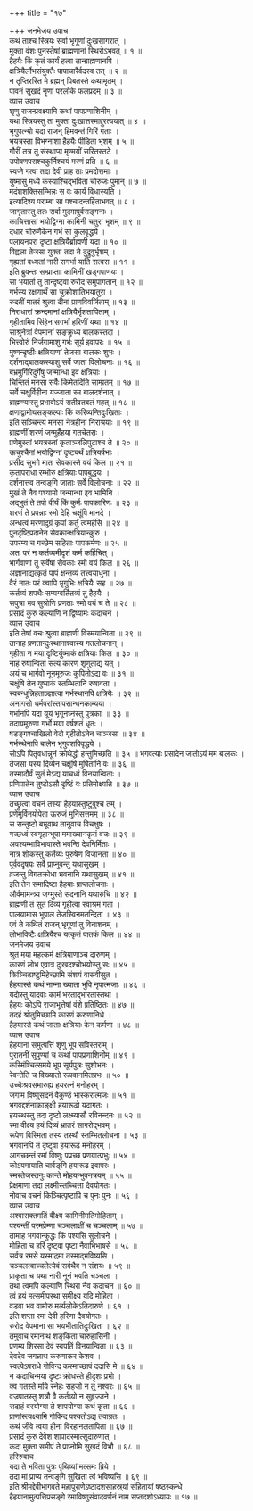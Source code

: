 +++
title = "१७"

+++
जनमेजय उवाच  
कथं ताश्च स्त्रियः सर्वा भृगूणां दुःखसागरात् ।  
मुक्ता वंशः पुनस्तेषां ब्राह्मणानां स्थिरोऽभवत् ॥ १ ॥  
हैहयैः किं कृतं कार्यं हत्वा तान्ब्राह्मणानपि ।  
क्षत्रियैर्लोभसंयुक्तैः पापाचारैर्वदस्व तत् ॥ २ ॥  
न तृप्तिरस्ति मे ब्रह्मन् पिबतस्ते कथामृतम् ।  
पावनं सुखदं नॄणां परलोके फलप्रदम् ॥ ३ ॥  
व्यास उवाच  
शृणु राजन्प्रवक्ष्यामि कथां पापप्रणाशिनीम् ।  
यथा स्त्रियस्तु ता मुक्ता दुःखात्तस्माद्दुरत्ययात् ॥ ४ ॥  
भृगुपत्न्यो यदा राजन् हिमवन्तं गिरिं गताः ।  
भयत्रस्ता विभग्नाशा हैहयैः पीडिता भृशम् ॥ ५ ॥  
गौरीं तत्र तु संस्थाप्य मृण्मयीं सरितस्तटे ।  
उपोषणपराश्चकुर्निश्चयं मरणं प्रति ॥ ६ ॥  
स्वप्ने गत्वा तदा देवी प्राह ताः प्रमदोत्तमाः ।  
युष्मासु मध्ये कस्याश्चिद्‌भविता चोरुजः पुमान् ॥ ७ ॥  
मदंशशक्तिसम्भिन्नः स वः कार्यं विधास्यति ।  
इत्यादिश्य पराम्बा सा पश्चादन्तर्हिताभवत् ॥ ८ ॥  
जागृतास्तु ततः सर्वा मुदमापुर्वराङ्गनाः ।  
काचित्तासां भयोद्विग्ना कामिनी चतुरा भृशम् ॥ ९ ॥  
दधार चोरुणैकेन गर्भं सा कुलवृद्धये ।  
पलायनपरा दृष्टा क्षत्रियैर्ब्राह्मणी यदा ॥ १० ॥  
विह्वला तेजसा युक्ता तदा ते दुद्रुवुर्भृशम् ।  
गृह्यतां वध्यतां नारी सगर्भा याति सत्वरा ॥ ११ ॥  
इति ब्रुवन्तः सम्प्राप्ताः कामिनीं खड्गपाणयः ।  
सा भयार्ता तु तान्दृष्ट्वा रुरोद समुपागतान् ॥ १२ ॥  
गर्भस्य रक्षणार्थं सा चुक्रोशातिभयातुरा ।  
रुदतीं मातरं श्रुत्वा दीनां प्राणविवर्जिताम् ॥ १३ ॥  
निराधारां क्रन्दमानां क्षत्रियैर्भृशतापिताम् ।  
गृहीतामिव सिंहेन सगर्भां हरिणीं यथा ॥ १४ ॥  
साश्रुनेत्रां वेपमानां सङ्क्रुध्य बालकस्तदा ।  
भित्त्वोरुं निर्जगामाशु गर्भः सूर्य इवापरः ॥ १५ ॥  
मुष्णन्दृष्टीः क्षत्रियाणां तेजसा बालकः शुभः ।  
दर्शनाद्‌बालकस्याशु सर्वे जाता विलोचनाः ॥ १६ ॥  
बभ्रमुर्गिरिदुर्गेषु जन्मान्धा इव क्षत्रियाः ।  
चिन्तितं मनसा सर्वैः किमेतदिति साम्प्रतम् ॥ १७ ॥  
सर्वे चक्षुर्विहीना यज्जाता स्म बालदर्शनात् ।  
ब्राह्मण्यास्तु प्रभावोऽयं सतीव्रतबलं महत् ॥ १८ ॥  
क्षणाद्वामोघसङ्कल्पाः किं करिष्यन्तिदुःखिताः ।  
इति सञ्चिन्त्य मनसा नेत्रहीना निराश्रयाः ॥ १९ ॥  
ब्राह्मणीं शरणं जग्मुर्हैहया गतचेतसः ।  
प्रणेमुस्तां भयत्रस्तां कृताञ्जलिपुटाश्च ते ॥ २० ॥  
ऊचुश्चैनां भयोद्विग्नां दृष्ट्यर्थं क्षत्रियर्षभाः ।  
प्रसीद सुभगे मातः सेवकास्ते वयं किल ॥ २१ ॥  
कृतापराधा रम्भोरु क्षत्रियाः पापबुद्धयः ।  
दर्शनात्तव तन्वङ्‌गि जाताः सर्वे विलोचनाः ॥ २२ ॥  
मुखं ते नैव पश्यामो जन्मान्धा इव भामिनि ।  
अद्‌भुतं ते तपो वीर्यं किं कुर्मः पापकारिणः ॥ २३ ॥  
शरणं ते प्रपन्नाः स्मो देहि चक्षूंषि मानदे ।  
अन्धत्वं मरणादुग्रं कृपां कर्तुं त्वमर्हसि ॥ २४ ॥  
पुनर्दृष्टिप्रदानेन सेवकान्क्षत्रियान्कुरु ।  
उपरम्य च गच्छेम सहिताः पापकर्मणः ॥ २५ ॥  
अतः परं न कर्तव्यमीदृशं कर्म कर्हिचित् ।  
भार्गवाणां तु सर्वेषां सेवकाः स्मो वयं किल ॥ २६ ॥  
अज्ञानाद्यत्कृतं पापं क्षन्तव्यं तत्त्वयाधुना ।  
वैरं नातः परं क्वापि भृगुभिः क्षत्रियैः सह ॥ २७ ॥  
कर्तव्यं शपथैः सम्यग्वर्तितव्यं तु हैहयैः ।  
सपुत्रा भव सुश्रोणि प्रणताः स्मो वयं च ते ॥ २८ ॥  
प्रसादं कुरु कल्याणि न द्विष्यामः कदाचन ।  
व्यास उवाच  
इति तेषां वचः श्रुत्वा ब्राह्मणी विस्मयान्विता ॥ २९ ॥  
तानाह प्रणतान्दुःस्थानाश्वास्य गतलोचनान् ।  
गृहीता न मया दृष्टिर्युष्माकं क्षत्रियाः किल ॥ ३० ॥  
नाहं रुषान्विता सत्यं कारणं शृणुताद्य यत् ।  
अयं च भार्गवो नूनमूरुजः कुपितोऽद्य वः ॥ ३१ ॥  
चक्षूंषि तेन युष्माकं स्तम्भितानि रुषावता ।  
स्वबन्धून्निहताञ्ज्ञात्वा गर्भस्थानपि क्षत्रियैः ॥ ३२ ॥  
अनागसो धर्मपरांस्तापसान्धनकाम्यया ।  
गर्भानपि यदा यूयं भृगूनघ्नंस्तु पुत्रकाः ॥ ३३ ॥  
तदायमूरुणा गर्भो मया वर्षशतं धृतः ।  
षडङ्गश्चाखिलो वेदो गृहीतोऽनेन चाञ्जसा ॥ ३४ ॥  
गर्भस्थेनापि बालेन भृगुवंशविवृद्धये ।  
सोऽपि पितृवधान्नूनं क्रोथेद्धो हन्तुमिच्छति ॥ ३५ ॥
भगवत्याः प्रसादेन जातोऽयं मम बालकः ।  
तेजसा यस्य दिव्येन चक्षूंषि मुषितानि वः ॥ ३६ ॥  
तस्मादौर्वं सुतं मेऽद्य याचध्वं विनयान्विताः ।  
प्रणिपातेन तुष्टोऽसौ दृष्टिं वः प्रतिमोक्ष्यति ॥ ३७ ॥  
व्यास उवाच  
तच्छ्रुत्वा वचनं तस्या हैहयास्तुष्टुवुश्च तम् ।  
प्रणेमुर्विनयोपेता ऊरुजं मुनिसत्तमम् ॥ ३८ ॥  
स सन्तुष्टो बभूवाथ तानुवाच विचक्षुषः ।  
गच्छध्वं स्वगृहान्भूपा ममाख्यानकृतं वचः ॥ ३९ ॥  
अवश्यम्भाविभावास्ते भवन्ति देवनिर्मिताः ।  
नात्र शोकस्तु कर्तव्यः पुरुषेण विजानता ॥ ४० ॥  
पूर्ववदृषयः सर्वे प्राप्नुवन्तु यथासुखम् ।  
व्रजन्तु विगतक्रोधा भवनानि यथासुखम् ॥ ४१ ॥  
इति तेन समादिष्टा हैहयाः प्राप्तलोचनाः ।  
और्वमामन्त्र्य जग्मुस्ते सदनानि यथारुचि ॥ ४२ ॥  
ब्राह्मणी तं सुतं दिव्यं गृहीत्वा स्वाश्रमं गता ।  
पालयामास भूपाल तेजस्विनमतन्द्रिता ॥ ४३ ॥  
एवं ते कथितं राजन् भृगूणां तु विनाशनम् ।  
लोभाविष्टैः क्षत्रियैश्च यत्कृतं पातकं किल ॥ ४४ ॥  
जनमेजय उवाच  
श्रुतं मया महत्कर्म क्षत्रियाणाञ्च दारुणम् ।  
कारणं लोभ एवात्र दुःखदश्चोभयोस्तु सः ॥ ४५ ॥  
किञ्चित्प्रष्टुमिहेच्छामि संशयं वासवीसुत ।  
हैहयास्ते कथं नाम्ना ख्याता भुवि नृपात्मजाः ॥ ४६ ॥  
यदोस्तु यादवाः कामं भरताद्‌भारतास्तथा ।  
हैहयः कोऽपि राजाभूत्तेषां वंशे प्रतिष्ठितः ॥ ४७ ॥  
तदहं श्रोतुमिच्छामि कारणं करुणानिधे ।  
हैहयास्ते कथं जाताः क्षत्रियाः केन कर्मणा ॥ ४८ ॥  
व्यास उवाच  
हैहयानां समुत्पत्तिं शृणु भूप सविस्तराम् ।  
पुरातनीं सुपुण्यां च कथां पापप्रणाशिनीम् ॥ ४९ ॥  
कस्मिंश्चित्समये भूप सूर्यपुत्रः सुशोभनः ।  
रेवन्तेति च विख्यातो रूपवानमितप्रभः ॥ ५० ॥  
उच्चैःश्रवसमारुह्य हयरत्नं मनोहरम् ।  
जगाम विष्णुसदनं वैकुण्ठं भास्करात्मजः ॥ ५१ ॥  
भगवद्दर्शनाकाङ्क्षी हयारूढो यदागतः ।  
हयस्थस्तु तदा दृष्टो लक्ष्म्यासौ रविनन्दनः ॥ ५२ ॥  
रमा वीक्ष्य हयं दिव्यं भ्रातरं सागरोद्‌भवम् ।  
रूपेण विस्मिता तस्य तस्थौ स्तम्भितलोचना ॥ ५३ ॥  
भगवानपि तं दृष्ट्वा हयारूढं मनोहरम् ।  
आगच्छन्तं रमां विष्णुः पप्रच्छ प्रणयात्प्रभुः ॥ ५४ ॥  
कोऽयमायाति चार्वङ्‌गि हयारूढ इवापरः ।  
स्मरतेजस्तनुः कान्ते मोहयन्भुवनत्रयम् ॥ ५५ ॥  
प्रेक्षमाणा तदा लक्ष्मीस्तच्चित्ता दैवयोगतः ।  
नोवाच वचनं किञ्चित्पृष्टापि च पुनः पुनः ॥ ५६ ॥  
व्यास उवाच  
अश्वासक्तमतिं वीक्ष्य कामिनीमतिमोहिताम् ।  
पश्यन्तीं परमप्रेम्णा चञ्चलाक्षीं च चञ्चलाम् ॥ ५७ ॥  
तामाह भगवान्कुद्धः किं पश्यसि सुलोचने ।  
मोहिता च हरिं दृष्ट्वा पृष्टा नैवाभिभाषसे ॥ ५८ ॥  
सर्वत्र रमसे यस्माद्रमा तस्माद्‌भविष्यसि ।  
चञ्चलत्वाच्चलेत्येवं सर्वथैव न संशयः ॥ ५९ ॥  
प्राकृता च यथा नारी नूनं भवति चञ्चला ।  
तथा त्वमपि कल्याणि स्थिरा नैव कदाचन ॥ ६० ॥  
त्वं हयं मत्समीपस्था समीक्ष्य यदि मोहिता ।  
वडवा भव वामोरु मर्त्यलोकेऽतिदारुणे ॥ ६१ ॥  
इति शप्ता रमा देवी हरिणा दैवयोगतः ।  
रुरोद वेपमाना सा भयभीतातिदुःखिता ॥ ६२ ॥  
तमुवाच रमानाथ शङ्‌किता चारुहासिनी ।  
प्रणम्य शिरसा देवं स्वपतिं विनयान्विता ॥ ६३ ॥  
देवदेव जगन्नाथ करुणाकर केशव ।  
स्वल्पेऽपराधे गोविन्द कस्माच्छापं ददासि मे ॥ ६४ ॥  
न कदाचिन्मया दृष्टः क्रोधस्ते हीदृशः प्रभो ।  
क्व गतस्ते मयि स्नेहः सहजो न तु नश्वरः ॥ ६५ ॥  
वज्रपातस्तु शत्रौ वै कर्तव्यो न सुहृज्जने ।  
सदाहं वरयोग्या ते शापयोग्या कथं कृता ॥ ६६ ॥  
प्राणांस्त्यक्ष्यामि गोविन्द पश्यतोऽद्य तवाग्रतः ।  
कथं जीवे त्वया हीना विरहानलतापिता ॥ ६७ ॥  
प्रसादं कुरु देवेश शापादस्मात्सुदारुणात् ।  
कदा मुक्ता समीपं ते प्राप्नोमि सुखदं विभौ ॥ ६८ ॥  
हरिरुवाच  
यदा ते भविता पुत्रः पृथिव्यां मत्समः प्रिये ।  
तदा मां प्राप्य तन्वङ्‌गि सुखिता त्वं भविष्यसि ॥ ६९ ॥  
इति श्रीमद्देवीभागवते महापुराणेऽष्टादशसाहस्र्यां संहितायां षष्ठस्कन्धे  
हैहयानामुत्पत्तिप्रसङ्गे रमाविष्णुसंवादवर्णनं नाम सप्तदशोऽध्यायः ॥ १७ ॥
